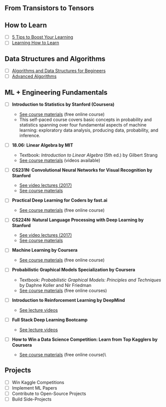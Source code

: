 ## From Transistors to Tensors

## How to Learn
- [ ] [5 Tips to Boost Your Learning](https://gordicaleksa.medium.com/5-tips-to-boost-your-learning-d6eb5edfe6d)
- [ ] [Learning How to Learn](https://www.coursera.org/learn/learning-how-to-learn)

## Data Structures and Algorithms
- [ ] [Algorithms and Data  Structures for Begineers](https://neetcode.io/courses/dsa-for-beginners/2)
- [ ] [Advanced Algorithms](https://neetcode.io/courses/advanced-algorithms/1)
  
<!-- ## Prerequisite Math for ML
- [ ] Linear Algebra
- [ ] Analytic Geometry
- [ ] Matrix Decompositions
- [ ] Vector Calculus
- [ ] Probability and Distributions
- [ ] Continuous Optimisation -->

## ML + Engineering Fundamentals

- [ ] **Introduction to Statistics by Stanford (Coursera)**
  - [See course materials](https://www.coursera.org/learn/stanford-statistics) (free online course)
  - This self-paced course covers basic concepts in probability and statistics spanning over four fundamental aspects of machine learning: exploratory data analysis, producing data, probability, and inference.

- [ ] **18.06: Linear Algebra by MIT**
  - Textbook: _Introduction to Linear Algebra_ (5th ed.) by Gilbert Strang
  - [See course materials](https://ocw.mit.edu/courses/mathematics/18-06-linear-algebra-spring-2010/) (videos available)

- [ ] **CS231N: Convolutional Neural Networks for Visual Recognition by Stanford**
  - [See video lectures (2017)](https://www.youtube.com/playlist?list=PLzUTmXVwsnXod6WNdg57Yc3zFx_f-RYsq)
  - [See course materials](http://cs231n.github.io/)

- [ ] **Practical Deep Learning for Coders by fast.ai**
  - [See course materials](https://course.fast.ai/) (free online course)

- [ ] **CS224N: Natural Language Processing with Deep Learning by Stanford**
  - [See video lectures (2017)](https://www.youtube.com/playlist?list=PLU40WL8Ol94IJzQtileLTqGZuXtGlLMP_)
  - [See course materials](http://web.stanford.edu/class/cs224n/syllabus.html)

- [ ] **Machine Learning by Coursera**
  - [See course materials](https://www.coursera.org/learn/machine-learning) (free online course)

- [ ] **Probabilistic Graphical Models Specialization by Coursera**
  - Textbook: _Probabilistic Graphical Models: Principles and Techniques_ by Daphne Koller and Nir Friedman
  - [See course materials](https://www.coursera.org/specializations/probabilistic-graphical-models) (free online courses)

- [ ] **Introduction to Reinforcement Learning by DeepMind**
  - [See lecture videos](https://www.youtube.com/watch?v=2pWv7GOvuf0&list=PLqYmG7hTraZDM-OYHWgPebj2MfCFzFObQ)

- [ ] **Full Stack Deep Learning Bootcamp**
  - [See lecture videos](https://course.fullstackdeeplearning.com/)

- [ ] **How to Win a Data Science Competition: Learn from Top Kagglers by Coursera**
    - [See course materials](https://www.coursera.org/projects/ml-basics-kaggle-competition) (free online course)\
     
## **Projects**
- [ ] Win Kaggle Competitions
- [ ] Implement ML Papers
- [ ] Contribute to Open-Source Projects
- [ ] Build Side-Projects

<!-- ## Python

- [X] [Python Fundamentals](https://www.kaggle.com/learn/python)
- [ ] [Replit's 100 Days of Code (Python)](https://replit.com/learn/100-days-of-python)
- [X] [Data Visualisation](https://www.kaggle.com/learn/data-visualization)
- [X] [ML Fundamentals](https://www.kaggle.com/learn/intro-to-machine-learning)
- [ ] [Practical Deep Learning for Coders](https://course.fast.ai/)
- [ ] [PyTorch](https://pytorch.org/tutorials/beginner/basics/intro.html)
- [ ] [matplotlib](https://matplotlib.org/stable/tutorials/index)
- [ ] [pandas](https://pandas.pydata.org/docs/getting_started/intro_tutorials/)
- [ ] [FastApi](https://fastapi.tiangolo.com/learn/) -->

<!-- ## Mathematics for Computer Science

- [ ] [Calculus 1A: Differentiation](https://mitxonline.mit.edu/courses/course-v1:MITxT+18.01.1x/)
- [ ] [Calculus 1B: Integration](https://openlearninglibrary.mit.edu/courses/course-v1:MITx+18.01.2x+3T2019/about)
- [ ] [Calculus 1C: Coordinate Systems & Infinite Series](https://openlearninglibrary.mit.edu/courses/course-v1:MITx+18.01.3x+1T2020/about)
- [ ] [Essence of calculus by 3Blue1Brown](https://www.youtube.com/playlist?list=PLZHQObOWTQDMsr9K-rj53DwVRMYO3t5Yr)
- [ ] [Multivariable Calculus](https://ocw.mit.edu/courses/18-02sc-multivariable-calculus-fall-2010/download/)
- [ ] [Mathematics for Computer Science](https://openlearninglibrary.mit.edu/courses/course-v1:OCW+6.042J+2T2019/about)

## Mathematics for Machine Learning

- ### Linear Algebra
    - [ ] [Essence of linear algebra by 3Blue1Brown](https://www.youtube.com/playlist?list=PLZHQObOWTQDPD3MizzM2xVFitgF8hE_ab)
    - [ ] [Linear Algebra](https://ocw.mit.edu/courses/18-06sc-linear-algebra-fall-2011/)

- ### Probability
   - [ ] [Introduction to Probability - The Science of Uncertainty](https://www.edx.org/learn/probability/massachusetts-institute-of-technology-probability-the-science-of-uncertainty-and-data)
   - [ ] [Statistics 110: Probability](https://projects.iq.harvard.edu/stat110/youtube)

## Containerisation

- [ ] [Docker](https://docs.docker.com/get-started/overview/)

## Core Systems

- [ ] [Nand2Tetris Part I](https://www.coursera.org/learn/build-a-computer)
- [ ] [Nand2Tetris Part II](https://www.coursera.org/learn/nand2tetris2)
- [ ] [Computer Networking: a Top-Down Approach](https://gaia.cs.umass.edu/kurose_ross/online_lectures.htm)

## Advanced Systems

- [ ] [Computation Structures 1: Digital Circuits](https://learning.edx.org/course/course-v1:MITx+6.004.1x_3+3T2016/block-v1:MITx+6.004.1x_3+3T2016+type@sequential+block@c1s1/block-v1:MITx+6.004.1x_3+3T2016+type@vertical+block@c1s1v1)
- [ ] [Computation Structures 2: Computer Architecture](https://learning.edx.org/course/course-v1:MITx+6.004.2x+3T2015/home)
- [ ] [Computation Structures 3: Computer Organization](https://learning.edx.org/course/course-v1:MITx+6.004.3x_2+1T2017/home) --->



<!--- ## Optional

## Kaggle Competitions

- [X] [Titanic - Machine Learning from Disaster](https://www.kaggle.com/competitions/titanic)
- [X] [House Prices - Advanced Regression Techniques](https://www.kaggle.com/competitions/house-prices-advanced-regression-techniques)
- [ ] [Store Sales - Time Series Forecasting](https://www.kaggle.com/competitions/store-sales-time-series-forecasting)
- [ ] [Digit Recognizer](https://www.kaggle.com/competitions/digit-recognizer)

## Generative AI
- [ ] [Generative AI by Andrej Karpathy](https://www.youtube.com/playlist?list=PLAqhIrjkxbuWI23v9cThsA9GvCAUhRvKZ)
- [ ] [Neural networks by 3Blue1Brown](https://www.youtube.com/playlist?list=PLZHQObOWTQDNU6R1_67000Dx_ZCJB-3pi)
- [ ] [Statistics Fundamentals by StatQuest with Josh Starmer](https://www.youtube.com/playlist?list=PLblh5JKOoLUK0FLuzwntyYI10UQFUhsY9)

- ### Prompt Engineering

  - [ ] [Prompt Engineering for Developers](https://www.deeplearning.ai/short-courses/chatgpt-prompt-engineering-for-developers/)

  
- ### Machine Learning Specialization

  - [ ] [Machine Learning Specialization](https://www.coursera.org/specializations/machine-learning-introduction)

- ### Deep Learning Specialization

  - [ ] [Deep Learning Specialization](https://www.deeplearning.ai/courses/deep-learning-specialization/)

- ### Natural Language Processing Specialization

  - [ ] [Natural Language Processing Specialization](https://www.deeplearning.ai/courses/natural-language-processing-specialization/)

- ### Machine Learning Engineering for Production (MLOps) Specialization

  - [ ] [Machine Learning Engineering for Production (MLOps) Specialization](https://www.deeplearning.ai/courses/machine-learning-engineering-for-production-mlops/)
